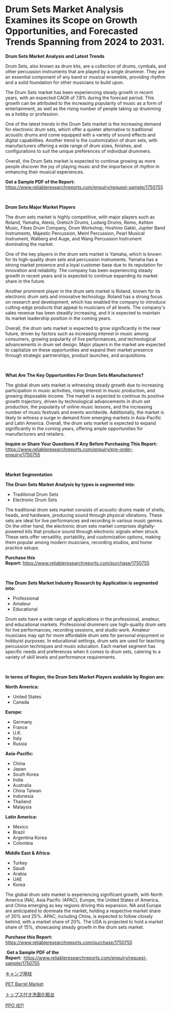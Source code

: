 <p><h1>Drum Sets Market Analysis Examines its Scope on Growth Opportunities, and Forecasted Trends Spanning from 2024 to 2031.</h1></p><p><strong>Drum Sets Market Analysis and Latest Trends</strong></p>
<p><p>Drum Sets, also known as drum kits, are a collection of drums, cymbals, and other percussion instruments that are played by a single drummer. They are an essential component of any band or musical ensemble, providing rhythm and a solid foundation for other musicians to build upon. </p><p>The Drum Sets market has been experiencing steady growth in recent years, with an expected CAGR of 7.8% during the forecast period. This growth can be attributed to the increasing popularity of music as a form of entertainment, as well as the rising number of people taking up drumming as a hobby or profession. </p><p>One of the latest trends in the Drum Sets market is the increasing demand for electronic drum sets, which offer a quieter alternative to traditional acoustic drums and come equipped with a variety of sound effects and digital capabilities. Another trend is the customization of drum sets, with manufacturers offering a wide range of drum sizes, finishes, and configurations to suit the unique preferences of individual drummers. </p><p>Overall, the Drum Sets market is expected to continue growing as more people discover the joy of playing music and the importance of rhythm in enhancing their musical experiences.</p></p>
<p><strong>Get a Sample PDF of the Report:&nbsp;</strong> <a href="https://www.reliableresearchreports.com/enquiry/request-sample/1750755">https://www.reliableresearchreports.com/enquiry/request-sample/1750755</a></p>
<p>&nbsp;</p>
<p><strong>Drum Sets Major Market Players</strong></p>
<p><p>The drum sets market is highly competitive, with major players such as Roland, Yamaha, Alesis, Gretsch Drums, Ludwig Drums, Remo, Ashton Music, Fibes Drum Company, Drum Workshop, Hoshino Gakki, Jupiter Band Instruments, Majestic Percussion, Meinl Percussion, Pearl Musical Instrument, Walberg and Auge, and Wang Percussion Instrument dominating the market.</p><p>One of the key players in the drum sets market is Yamaha, which is known for its high-quality drum sets and percussion instruments. Yamaha has a strong market presence and a loyal customer base due to its reputation for innovation and reliability. The company has been experiencing steady growth in recent years and is expected to continue expanding its market share in the future.</p><p>Another prominent player in the drum sets market is Roland, known for its electronic drum sets and innovative technology. Roland has a strong focus on research and development, which has enabled the company to introduce cutting-edge products that appeal to musicians of all levels. The company's sales revenue has been steadily increasing, and it is expected to maintain its market leadership position in the coming years.</p><p>Overall, the drum sets market is expected to grow significantly in the near future, driven by factors such as increasing interest in music among consumers, growing popularity of live performances, and technological advancements in drum set design. Major players in the market are expected to capitalize on these opportunities and expand their market presence through strategic partnerships, product launches, and acquisitions.</p></p>
<p>&nbsp;</p>
<p><strong>What Are The Key Opportunities For Drum Sets Manufacturers?</strong></p>
<p><p>The global drum sets market is witnessing steady growth due to increasing participation in music activities, rising interest in music production, and growing disposable income. The market is expected to continue its positive growth trajectory, driven by technological advancements in drum set production, the popularity of online music lessons, and the increasing number of music festivals and events worldwide. Additionally, the market is likely to witness a surge in demand from emerging markets in Asia-Pacific and Latin America. Overall, the drum sets market is expected to expand significantly in the coming years, offering ample opportunities for manufacturers and retailers.</p></p>
<p><strong>Inquire or Share Your Questions If Any Before Purchasing This Report:</strong> <a href="https://www.reliableresearchreports.com/enquiry/pre-order-enquiry/1750755">https://www.reliableresearchreports.com/enquiry/pre-order-enquiry/1750755</a></p>
<p>&nbsp;</p>
<p><strong>Market Segmentation</strong></p>
<p><strong>The Drum Sets Market Analysis by types is segmented into:</strong></p>
<p><ul><li>Traditional Drum Sets</li><li>Electronic Drum Sets</li></ul></p>
<p><p>The traditional drum sets market consists of acoustic drums made of shells, heads, and hardware, producing sound through physical vibrations. These sets are ideal for live performances and recording in various music genres. On the other hand, the electronic drum sets market comprises digitally-powered kits that produce sound through electronic signals when struck. These sets offer versatility, portability, and customization options, making them popular among modern musicians, recording studios, and home practice setups.</p></p>
<p><strong>Purchase this Report:&nbsp;</strong><a href="https://www.reliableresearchreports.com/purchase/1750755">https://www.reliableresearchreports.com/purchase/1750755</a></p>
<p>&nbsp;</p>
<p><strong>The Drum Sets Market Industry Research by Application is segmented into:</strong></p>
<p><ul><li>Professional</li><li>Amateur</li><li>Educational</li></ul></p>
<p><p>Drum sets have a wide range of applications in the professional, amateur, and educational markets. Professional drummers use high-quality drum sets for live performances, recording sessions, and studio work. Amateur musicians may opt for more affordable drum sets for personal enjoyment or hobbyist purposes. In educational settings, drum sets are used for teaching percussion techniques and music education. Each market segment has specific needs and preferences when it comes to drum sets, catering to a variety of skill levels and performance requirements.</p></p>
<p>&nbsp;</p>
<p><strong>In terms of Region, the Drum Sets Market Players available by Region are:</strong></p>
<p>
    <p> <strong> North America: </strong>
        <ul>
            <li>United States</li>
            <li>Canada</li>
        </ul>
        </p> 
    <p> <strong> Europe: </strong>
        <ul>
            <li>Germany</li>
            <li>France</li>
            <li>U.K.</li>
            <li>Italy</li>
            <li>Russia</li>
        </ul>
        </p> 
    <p> <strong> Asia-Pacific: </strong>
        <ul>
            <li>China</li>
            <li>Japan</li>
            <li>South Korea</li>
            <li>India</li>
            <li>Australia</li>
            <li>China Taiwan</li>
            <li>Indonesia</li>
            <li>Thailand</li>
            <li>Malaysia</li>
        </ul>
        </p> 
    <p> <strong> Latin America: </strong>
        <ul>
            <li>Mexico</li>
            <li>Brazil</li>
            <li>Argentina Korea</li>
            <li>Colombia</li>
        </ul>
        </p> 
    <p> <strong> Middle East & Africa: </strong>
        <ul>
            <li>Turkey</li>
            <li>Saudi</li>
            <li>Arabia</li>
            <li>UAE</li>
            <li>Korea</li>
        </ul>
    </p>
    </p>
<p><p>The global drum sets market is experiencing significant growth, with North America (NA), Asia Pacific (APAC), Europe, the United States of America, and China emerging as key regions driving this expansion. NA and Europe are anticipated to dominate the market, holding a respective market share of 30% and 25%. APAC, including China, is expected to follow closely behind, with a market share of 20%. The USA is projected to hold a market share of 15%, showcasing steady growth in the drum sets market.</p></p>
<p><strong>Purchase this Report: </strong><a href="https://www.reliableresearchreports.com/purchase/1750755">https://www.reliableresearchreports.com/purchase/1750755</a></p>
<p>&nbsp;<strong>Get a Sample PDF of the Report:&nbsp;&nbsp;</strong><a href="https://www.reliableresearchreports.com/enquiry/request-sample/1750755">https://www.reliableresearchreports.com/enquiry/request-sample/1750755</a></p>
<p><strong></strong></p>
<p><p><a href="https://medium.com/@santosuigrtley997836/%E3%82%AD%E3%83%A3%E3%83%B3%E3%83%97%E7%94%A8%E6%9E%95%E3%81%AE%E5%B8%82%E5%A0%B4%E8%A6%8F%E6%A8%A1-%E5%B8%82%E5%A0%B4%E5%B1%95%E6%9C%9B%E3%81%A8%E5%B8%82%E5%A0%B4%E4%BA%88%E6%B8%AC-2024%E5%B9%B4%E3%81%8B%E3%82%892031%E5%B9%B4-8d704e7e2da1">キャンプ用枕</a></p><p><a href="https://github.com/Sherrillcrooksxa8i18ucf2m/Market-Research-Report-List-1/blob/main/pet-barrel-market.md">PET Barrel Market</a></p><p><a href="https://medium.com/@rylanaufman56456/%E3%83%88%E3%82%A4%E3%83%AC%E3%81%AE%E6%B4%97%E9%9D%A2%E5%8F%B0%E3%81%A8%E3%83%88%E3%83%83%E3%83%97%E3%82%B9%E5%B8%82%E5%A0%B4%E8%AA%BF%E6%9F%BB%E3%83%AC%E3%83%9D%E3%83%BC%E3%83%88-%E3%81%9D%E3%81%AE%E6%AD%B4%E5%8F%B2-%E4%BA%88%E6%B8%AC2024%E5%B9%B4%E3%81%8B%E3%82%892031%E5%B9%B4-0d3b1ac97c2a">トップス付き洗面化粧台</a></p><p><a href="https://medium.com/@avramcornescu20221/ppo-%EC%88%98%EC%A7%80-%EC%8B%9C%EC%9E%A5-%EA%B2%BD%EC%9F%81-%EB%B6%84%EC%84%9D-%EC%8B%9C%EC%9E%A5-%EB%8F%99%ED%96%A5-%EB%B0%8F-2031%EB%85%84%EA%B9%8C%EC%A7%80%EC%9D%98-%EC%98%88%EC%B8%A1-33d4fb37bcf8">PPO 레진</a></p></p>
